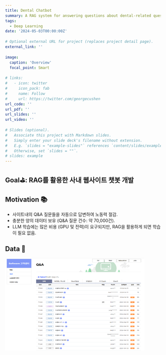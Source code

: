 ```yaml
---
title: Dental Chatbot
summary: A RAG system for answering questions about dental-related question. 
tags:
  - Deep Learning
date: '2024-05-03T00:00:00Z'

# Optional external URL for project (replaces project detail page).
external_link: ''

image:
  caption: 'Overview'
  focal_point: Smart

# links:
#   - icon: twitter
#     icon_pack: fab
#     name: Follow
#     url: https://twitter.com/georgecushen
url_code: ''
url_pdf: ''
url_slides: ''
url_video: ''

# Slides (optional).
#   Associate this project with Markdown slides.
#   Simply enter your slide deck's filename without extension.
#   E.g. `slides = "example-slides"` references `content/slides/example-slides.md`.
#   Otherwise, set `slides = ""`.
# slides: example
---
```


## Goal⛳️: RAG를 활용한 사내 웹사이트 챗봇 개발

## Motivation 📚

* 사이트내의 Q&A 질문들을 자동으로 답변하여 노동력 절감.
* 충분한 양의 데이터 보유 (Q&A 질문 건수: 약 70,000건).
* LLM 학습에는 많은 비용 (GPU 및 전력)이 요구되지만, RAG을 활용하게 되면 학습이 필요 없음.


## Data 🏦
<!-- ![screen reader text](website.png) -->

<img src="website.png" width="450px" height="300px" title="website example" alt="website"></img><br/>